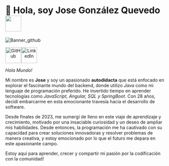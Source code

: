 <h1>👋 Hola, soy Jose González Quevedo <img src="https://acortar.link/PrxtFA" width="50"></h1> 

![Banner_github](https://github.com/JosseGonnza/jossegonnza/assets/149838507/4775cd18-4684-4c2f-8739-77b6c98806ba)

<div align="center" style="display:flex;">
  <a href="https://github.com/JosseGonnza">
    <img src="https://github.com/JosseGonnza/jossegonnza/assets/149838507/377b72a2-6438-40d6-96e6-cb7fd4621ed3" alt="GitHub" width="50" />
  </a>
  <a href="https://www.linkedin.com/in/jose-gonz%C3%A1lez-quevedo-1a21272b0/">
    <img src="https://github.com/JosseGonnza/jossegonnza/assets/149838507/8a082b42-89ae-46ad-9aa0-c27ad7977452" alt="LinkedIn" width="50"/>
  </a>
</div>

<p>

*Hola Mundo!*
  
  Mi nombre es **Jose** y soy un apasionado **autodidacta** que está enfocado en explorar el fascinante mundo del backend, donde utilizo *Java* como mi lenguaje de programación preferido. He invertido tiempo en aprender tecnologías como *JavaScript, Angular, SQL y SpringBoot*. Con 28 años, decidí embarcarme en esta emocionante travesía hacia el desarrollo de software.
  
  Desde finales de 2023, me sumergí de lleno en este viaje de aprendizaje y crecimiento, motivado por una insaciable curiosidad y un deseo de ampliar mis habilidades. Desde entonces, la programación me ha cautivado con su capacidad para crear soluciones innovadoras y resolver problemas de manera creativa, y estoy emocionado por lo que el futuro me depara en este apasionante campo. 
  
  Estoy aquí para aprender, crecer y compartir mi pasión por la codificación con la comunidad!
</p>


<!-- 

**JosseGonnza/jossegonnza** is a ✨ _special_ ✨ repository because its `README.md` (this file) appears on your GitHub profile.

Here are some ideas to get you started:

- 🔭 I’m currently working on ...
- 🌱 I’m currently learning ...
- 👯 I’m looking to collaborate on ...
- 🤔 I’m looking for help with ...
- 💬 Ask me about ...
- 📫 How to reach me: ...
- 😄 Pronouns: ...
- ⚡ Fun fact: ...
-->
